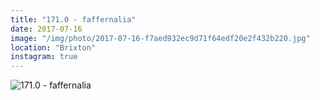 ```yaml
---
title: "171.0 - faffernalia"
date: 2017-07-16
image: "/img/photo/2017-07-16-f7aed932ec9d71f64edf20e2f432b220.jpg"
location: "Brixton"
instagram: true
---
```


![171.0 - faffernalia](/img/photo/2017-07-16-f7aed932ec9d71f64edf20e2f432b220.jpg)
